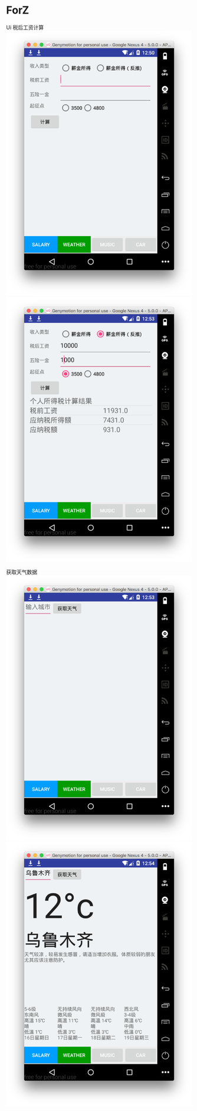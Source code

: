 # ForZ
Ui
税后工资计算
![image](https://github.com/qiuuu/ForZ/blob/master/images/1_1.png)![image](https://github.com/qiuuu/ForZ/blob/master/images/1_2.png)

获取天气数据
![image](https://github.com/qiuuu/ForZ/blob/master/images/2_1.png)![image](https://github.com/qiuuu/ForZ/blob/master/images/2_2.png)




